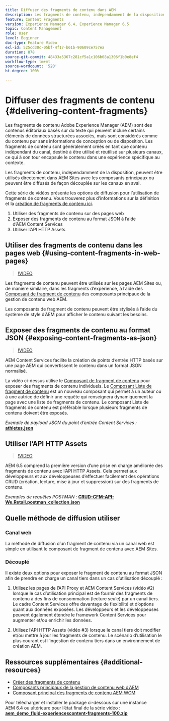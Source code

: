 ```yaml
---
title: Diffuser des fragments de contenu dans AEM
description: Les fragments de contenu, indépendamment de la disposition, peuvent être utilisés directement dans AEM Sites avec les composants principaux ou peuvent être diffusés de façon découplée sur les canaux en aval.
feature: Content Fragments
version: Experience Manager 6.4, Experience Manager 6.5
topic: Content Management
role: User
level: Beginner
doc-type: Feature Video
exl-id: 525cd30c-05bf-4f17-b61b-90609ce757ea
duration: 878
source-git-commit: 48433a5367c281cf5a1c106b08a1306f1b0e8ef4
workflow-type: tm+mt
source-wordcount: '520'
ht-degree: 100%

---
```


# Diffuser des fragments de contenu {#delivering-content-fragments}

Les fragments de contenu Adobe Experience Manager (AEM) sont des contenus éditoriaux basés sur du texte qui peuvent inclure certains éléments de données structurées associés, mais sont considérés comme du contenu pur sans informations de conception ou de disposition. Les fragments de contenu sont généralement créés en tant que contenu indépendant du canal, destiné à être utilisé et réutilisé sur plusieurs canaux, ce qui à son tour encapsule le contenu dans une expérience spécifique au contexte.

Les fragments de contenu, indépendamment de la disposition, peuvent être utilisés directement dans AEM Sites avec les composants principaux ou peuvent être diffusés de façon découplée sur les canaux en aval.

Cette série de vidéos présente les options de diffusion pour l’utilisation de fragments de contenu. Vous trouverez plus d’informations sur la définition et la [création de fragments de contenu ici](content-fragments-feature-video-use.md).

1. Utiliser des fragments de contenu sur des pages web
2. Exposer des fragments de contenu au format JSON à l’aide d’AEM Content Services
3. Utiliser l’API HTTP Assets

## Utiliser des fragments de contenu dans les pages web {#using-content-fragments-in-web-pages}

>[!VIDEO](https://video.tv.adobe.com/v/38059?quality=12&learn=on&captions=fre_fr)

Les fragments de contenu peuvent être utilisés sur les pages AEM Sites ou, de manière similaire, dans les fragments d’expérience, à l’aide des [Composant de fragment de contenu](https://experienceleague.adobe.com/docs/experience-manager-core-components/using/components/content-fragment-component.html?lang=fr) des composants principaux de la gestion de contenu web AEM.

Les composants de fragment de contenu peuvent être stylisés à l’aide du système de style d’AEM pour afficher le contenu suivant les besoins.

## Exposer des fragments de contenu au format JSON {#exposing-content-fragments-as-json}

>[!VIDEO](https://video.tv.adobe.com/v/38065?quality=12&learn=on&captions=fre_fr)

AEM Content Services facilite la création de points d’entrée HTTP basés sur une page AEM qui convertissent le contenu dans un format JSON normalisé.

La vidéo ci-dessus utilise le [Composant de fragment de contenu](https://experienceleague.adobe.com/docs/experience-manager-core-components/using/components/content-fragment-component.html?lang=fr) pour exposer des fragments de contenu individuels. Le [Composant Liste de fragment de contenu](https://experienceleague.adobe.com/docs/experience-manager-core-components/using/wcm-components/content-fragment-list.html?lang=fr) est un nouveau composant qui permet à un auteur ou à une autrice de définir une requête qui renseignera dynamiquement la page avec une liste de fragments de contenu. Le composant Liste de fragments de contenu est préférable lorsque plusieurs fragments de contenu doivent être exposés.

*Exemple de payload JSON du point d’entrée Content Services :*\
**[athletes.json](assets/athletes.json)**

## Utiliser l’API HTTP Assets

>[!VIDEO](https://video.tv.adobe.com/v/40324?quality=12&learn=on&captions=fre_fr)

AEM 6.5 comprend la première version d’une prise en charge améliorée des fragments de contenu avec l’API HTTP Assets. Cela permet aux développeurs et aux développeuses d’effectuer facilement des opérations CRUD (création, lecture, mise à jour et suppression) sur des fragments de contenu.

*Exemples de requêtes POSTMAN :*
**[CRUD-CFM-API-We.Retail.postman_collection.json](assets/CRUD-CFM-API-We.Retail.postman_collection.json)**

## Quelle méthode de diffusion utiliser

### Canal web

La méthode de diffusion d’un fragment de contenu via un canal web est simple en utilisant le composant de fragment de contenu avec AEM Sites.

### Découplé

Il existe deux options pour exposer le fragment de contenu au format JSON afin de prendre en charge un canal tiers dans un cas d’utilisation découplé :

1. Utilisez les pages de l’API Proxy et AEM Content Services (vidéo #2) lorsque le cas d’utilisation principal est de fournir des fragments de contenu à des fins de consommation (lecture seule) par un canal tiers. Le cadre Content Services offre davantage de flexibilité et d’options quant aux données exposées. Les développeurs et les développeuses peuvent également étendre le framework Content Services pour augmenter et/ou enrichir les données.

2. Utilisez l’API HTTP Assets (vidéo #3) lorsque le canal tiers doit modifier et/ou mettre à jour les fragments de contenu. Le scénario d’utilisation le plus courant est l’ingestion de contenu tiers dans un environnement de création AEM.

## Ressources supplémentaires {#additional-resources}

* [Créer des fragments de contenu](content-fragments-feature-video-use.md)
* [Composants principaux de la gestion de contenu web d’AEM](https://experienceleague.adobe.com/docs/experience-manager-core-components/using/introduction.html?lang=fr)
* [Composant principal des fragments de contenu AEM WCM](https://experienceleague.adobe.com/docs/experience-manager-core-components/using/components/content-fragment-component.html?lang=fr)

Pour télécharger et installer le package ci-dessous sur une instance AEM 6.4 ou ultérieure pour l’état final de la série vidéo :\
**[aem_demo_fluid-experiencescontent-fragments-100.zip](assets/aem_demo_fluid-experiencescontent-fragments-100.zip)**
